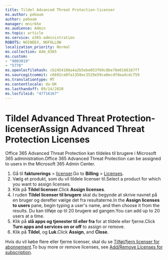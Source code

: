 ```yaml
---
title: Tildel Advanced Threat Protection-licenser
ms.author: pebaum
author: pebaum
manager: mnirkhe
ms.audience: Admin
ms.topic: article
ms.service: o365-administration
ROBOTS: NOINDEX, NOFOLLOW
localization_priority: Normal
ms.collection: Adm_O365
ms.custom:
- "9003019"
- "5778"
ms.openlocfilehash: cb2454108a4a2b5ebe053f69c8be78e0166167ff
ms.sourcegitcommit: c6692ce0fa1358ec3529e59ca0ecdfdea4cdc759
ms.translationtype: MT
ms.contentlocale: da-DK
ms.lasthandoff: 09/14/2020
ms.locfileid: "47716167"
---
```

# <a name="assign-advanced-threat-protection-licenses"></a><span data-ttu-id="6ff86-102">Tildel Advanced Threat Protection-licenser</span><span class="sxs-lookup"><span data-stu-id="6ff86-102">Assign Advanced Threat Protection Licenses</span></span>

<span data-ttu-id="6ff86-103">Office 365 Advanced Threat Protection kan tildeles til brugere i Microsoft 365 administration.</span><span class="sxs-lookup"><span data-stu-id="6ff86-103">Office 365 Advanced Threat Protection can be assigned to users in the Microsoft 365 Admin Center.</span></span>

1. <span data-ttu-id="6ff86-104">Gå til **fakturerings**  >  [licenser](https://go.microsoft.com/fwlink/p/?linkid=842264).</span><span class="sxs-lookup"><span data-stu-id="6ff86-104">Go to **Billing** > [Licenses](https://go.microsoft.com/fwlink/p/?linkid=842264).</span></span>
2. <span data-ttu-id="6ff86-105">Vælg et produkt, som du vil tildele licenser til.</span><span class="sxs-lookup"><span data-stu-id="6ff86-105">Select a product for which you want to assign licenses.</span></span>
3. <span data-ttu-id="6ff86-106">Klik på **Tildel licenser**.</span><span class="sxs-lookup"><span data-stu-id="6ff86-106">Click **Assign licenses**.</span></span>
4. <span data-ttu-id="6ff86-107">I ruden **Tildel licenser til brugere**  skal du begynde at skrive navnet på en bruger og derefter vælge det fra resultaterne.</span><span class="sxs-lookup"><span data-stu-id="6ff86-107">In the **Assign licenses to users**  pane, begin typing a user's name, and then choose it from the results.</span></span> <span data-ttu-id="6ff86-108">Du kan tilføje op til 20 brugere ad gangen.</span><span class="sxs-lookup"><span data-stu-id="6ff86-108">You can add up to 20 users at a time.</span></span>
5. <span data-ttu-id="6ff86-109">Klik på **slå apps og tjenester til eller fra**  for at tildele eller fjerne.</span><span class="sxs-lookup"><span data-stu-id="6ff86-109">Click **Turn apps and services on or off**  to assign or remove.</span></span>
6. <span data-ttu-id="6ff86-110">Klik på **Tildel**, og  **Luk**.</span><span class="sxs-lookup"><span data-stu-id="6ff86-110">Click **Assign**, and  **Close**.</span></span>

<span data-ttu-id="6ff86-111">Hvis du vil købe flere eller fjerne licenser, skal du se [Tilføj/fjern licenser for abonnement](https://docs.microsoft.com/microsoft-365/commerce/licenses/buy-licenses?view=o365-worldwide#add-or-remove-licenses-for-your-business-subscription).</span><span class="sxs-lookup"><span data-stu-id="6ff86-111">To buy more or remove licenses, see [Add/Remove Licenses for subscription](https://docs.microsoft.com/microsoft-365/commerce/licenses/buy-licenses?view=o365-worldwide#add-or-remove-licenses-for-your-business-subscription).</span></span>